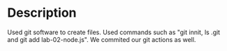 # Description
Used git software to create files. Used commands such as "git innit, ls .git and git add lab-02-node.js". We commited our git actions as well. 
